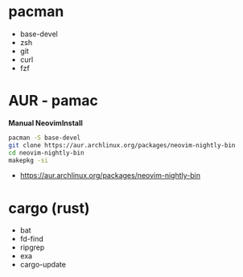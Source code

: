 # pacman
- base-devel
- zsh
- git
- curl
- fzf

# AUR - pamac
**Manual NeovimInstall**
```bash
pacman -S base-devel
git clone https://aur.archlinux.org/packages/neovim-nightly-bin
cd neovim-nightly-bin
makepkg -si
```
- https://aur.archlinux.org/packages/neovim-nightly-bin

# cargo (rust)
- bat
- fd-find
- ripgrep
- exa
- cargo-update
